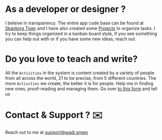 # As a developer or designer ? 
I beleive in transparency. The entire app code base can be found at [Skanking Tiger](https://github.com/wadi-green/skanking_tiger) and I have also created some [Projects](https://github.com/wadi-green/Wadi.Green/projects) to organize tasks. I try to keep things organized in a kanban board style, 
if you see something you can help out with or if you have some new ideas, reach out.

# Do you love to teach and write?

All the `Activities` in the system is content created by a variety of people from all across the world, 21 to be precise, from 5 different countries. 
The more `Activities` we create, the better it is for people. Help me in finding new ones, proof-reading and managing them. 
Go over [to this form](https://www.wadi.green/activity.html) and tell us 

# Contact & Support ? ✉️

Reach out to me at support@wadi.green

